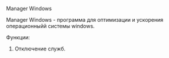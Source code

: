 Manager Windows

Manager Windows - программа для оптимизации и ускорения операционныйй системы windows.

Функции:
1. Отключение служб.
